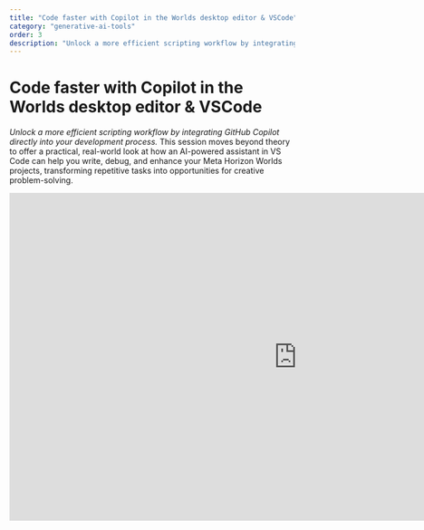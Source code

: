 ```yaml
---
title: "Code faster with Copilot in the Worlds desktop editor & VSCode"
category: "generative-ai-tools"
order: 3
description: "Unlock a more efficient scripting workflow by integrating GitHub Copilot"
---
```


# Code faster with Copilot in the Worlds desktop editor & VSCode
*Unlock a more efficient scripting workflow by integrating GitHub Copilot directly into your development process.* This session moves beyond theory to offer a practical, real-world look at how an AI-powered assistant in VS Code can help you write, debug, and enhance your Meta Horizon Worlds projects, transforming repetitive tasks into opportunities for creative problem-solving.

<iframe width="1014" height="579" src="https://www.youtube.com/embed/KWLnuvRSSb0" title="Code Faster with Copilot in the Worlds Desktop Editor &amp; VSCode" frameborder="0" allow="accelerometer; autoplay; clipboard-write; encrypted-media; gyroscope; picture-in-picture; web-share" referrerpolicy="strict-origin-when-cross-origin" allowfullscreen></iframe>